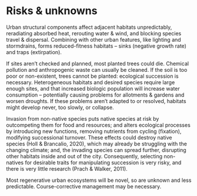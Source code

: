 # Risks & unknowns

Urban structural components affect adjacent habitats unpredictably, reradiating absorbed heat, rerouting water & wind, and blocking species travel & dispersal. Combining with other urban features, like lighting and stormdrains, forms reduced-fitness habitats – sinks (negative growth rate) and traps (extirpation).

If sites aren’t checked and planned, most planted trees could die. Chemical pollution and anthropogenic waste can usually be cleaned. If the soil is too poor or non-existent, trees cannot be planted: ecological succession is necessary. Heterogeneous habitats and desired species require large enough sites, and that increased biologic population will increase water consumption – potentially causing problems for allotments & gardens and worsen droughts. If these problems aren’t adapted to or resolved, habitats might develop never, too slowly, or collapse.

Invasion from non-native species puts native species at risk by outcompeting them for food and resources; and alters ecological processes by introducing new functions, removing nutrients from cycling (fixation), modifying successional turnover. These effects could destroy native species (Holl & Brancalio, 2020), which may already be struggling with the changing climate; and, the invading species can spread further, disrupting other habitats inside and out of the city. Consequently, selecting non-natives for desirable traits for manipulating succession is very risky, and there is very little research (Prach & Walker, 2011).

Most regenerative urban ecosystems will be novel, so are unknown and less predictable. Course-corrective management may be necessary.
